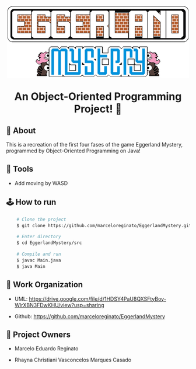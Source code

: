 <h1 align="center">
    <img src = "./imgs/eggerlandTitle.png"/>
    <p> An Object-Oriented Programming Project! 👾 </p>
</h1>

## 🚨 About

This is a recreation of the first four fases of the game Eggerland Mystery, programmed by Object-Oriented Programming on Java!

## 🔨 Tools

- Add moving by WASD

## 🕹️ How to run

```bash
    # Clone the project
    $ git clone https://github.com/marceloreginato/EggerlandMystery.git

```

```bash
    # Enter directory
    $ cd EggerlandMystery/src
```

```bash
    # Compile and run
    $ javac Main.java
    $ java Main
```

## 📄 Work Organization

- UML: https://drive.google.com/file/d/1HDSY4PaU8QXSFtyBoy-WlrXBN3FDwKHU/view?usp=sharing

- Github: https://github.com/marceloreginato/EggerlandMystery


## 👥 Project Owners

- Marcelo Eduardo Reginato

- Rhayna Christiani Vasconcelos Marques Casado
